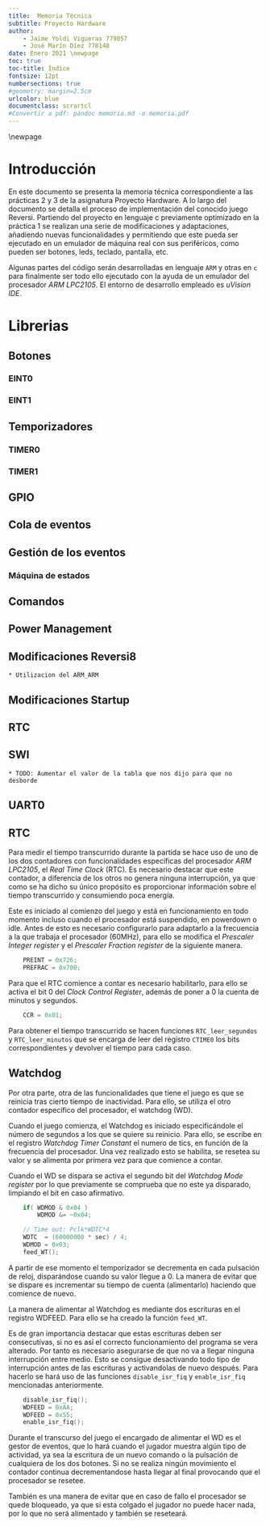 ```yaml
---
title:  Memoria Técnica
subtitle: Proyecto Hardware
author:   
    - Jaime Yoldi Vigueras 779057
    - José Marín Díez 778148
date: Enero 2021 \newpage
toc: true
toc-title: Índice
fontsize: 12pt
numbersections: true
#geometry: margin=2.5cm
urlcolor: blue
documentclass: scrartcl
#Convertir a pdf: pandoc memoria.md -o memoria.pdf
---
```

\newpage

# Introducción

En este documento se presenta la memoria técnica correspondiente a las prácticas 2 y 3 de la asignatura Proyecto Hardware. A lo largo del documento se detalla el proceso de implementación del conocido juego Reversi. Partiendo del proyecto en lenguaje c previamente optimizado en la práctica 1 se realizan una serie de modificaciones y adaptaciones, añadiendo nuevas funcionalidades y permitiendo que este pueda ser ejecutado en un emulador de máquina real con sus periféricos, como pueden ser botones, leds, teclado, pantalla, etc. 

Algunas partes del código serán desarrolladas en lenguaje `ARM` y otras en `c` para finalmente ser todo ello ejecutado con la ayuda de un emulador del procesador *ARM LPC2105*. El entorno de desarrollo empleado es *uVision IDE*.

# Librerias
## Botones
### EINT0
### EINT1
## Temporizadores
### TIMER0
### TIMER1
## GPIO
## Cola de eventos
## Gestión de los eventos
### Máquina de estados
## Comandos
## Power Management
## Modificaciones Reversi8
    * Utilizacion del ARM_ARM
## Modificaciones Startup
## RTC
## SWI
    * TODO: Aumentar el valor de la tabla que nos dijo para que no desborde
## UART0
## RTC

Para medir el tiempo transcurrido durante la partida se hace uso de uno de
los dos contadores con funcionalidades especificas del procesador *ARM LPC2105*,
el *Real Time Clock* (RTC). Es necesario destacar que este contador, a diferencia 
de los otros no genera ninguna interrupción, ya que como se ha dicho su único 
propósito es proporcionar información sobre el tiempo transcurrido y 
consumiendo poca energía.

Este es iniciado al comienzo del juego y está en funcionamiento en todo
momento incluso cuando el procesador está suspendido, en powerdown o idle.
Antes de esto es necesario configurarlo para adaptarlo a la frecuencia a
la que trabaja el procesador (60MHz), para ello se modifica el 
*Prescaler Integer register* y el *Prescaler Fraction register* de la 
siguiente manera.

```c
    PREINT = 0x726;
    PREFRAC = 0x700;
```

Para que el RTC comience a contar es necesario habilitarlo, para ello se activa 
el bit 0 del *Clock Control Register*, además de poner a 0 la cuenta de minutos
y segundos.

```c
	CCR = 0x01;
```

Para obtener el tiempo transcurrido se hacen funciones `RTC_leer_segundos`
y `RTC_leer_minutos` que se encarga de leer del registro `CTIME0` los bits 
correspondientes y devolver el tiempo para cada caso.

## Watchdog

Por otra parte, otra de las funcionalidades que tiene el juego es que se reinicia
tras cierto tiempo de inactividad. Para ello, se utiliza el otro contador específico
del procesador, el watchdog (WD).

Cuando el juego comienza, el Watchdog es iniciado especificándole el número de segundos
a los que se quiere su reinicio. Para ello, se escribe en el registro *Watchdog Timer Constant* 
el numero de tics, en función de la frecuencia del procesador. Una vez realizado esto 
se habilita, se resetea su valor y se alimenta por primera vez para que comience a contar.

Cuando el WD se dispara se activa el segundo bit del *Watchdog Mode register* por lo que
previamente se comprueba que no este ya disparado, limpiando el bit en caso afirmativo.

```c
	if( WDMOD & 0x04 )
		WDMOD &= ~0x04;

	// Time out: Pclk*WDTC*4
	WDTC  = (60000000 * sec) / 4;
	WDMOD = 0x03;
	feed_WT();		
```	

A partir de ese momento el temporizador se decrementa en cada pulsación de reloj, disparándose cuando su valor llegue a 0. La manera de evitar que se dispare es incrementar su tiempo de cuenta (alimentarlo) haciendo que comience de nuevo.

La manera de alimentar al Watchdog es mediante dos escrituras en el registro WDFEED. Para
ello se ha creado la función `feed_WT`.

Es de gran importancia destacar que estas escrituras deben ser consecutivas, si no es así
el correcto funcionamiento del programa se vera alterado. Por tanto es necesario asegurarse
de que no va a llegar ninguna interrupción entre medio. Esto se consigue desactivando todo 
tipo de interrupción antes de las escrituras y activandolas de nuevo después. Para hacerlo 
se hará uso de las funciones `disable_isr_fiq` y `enable_isr_fiq` mencionadas anteriormente.

```c
    disable_isr_fiq();
	WDFEED = 0xAA;						   
 	WDFEED = 0x55;
	enable_isr_fiq();	
```

Durante el transcurso del juego el encargado de alimentar el WD es el gestor de eventos,
que lo hará cuando el jugador muestra algún tipo de actividad, ya sea la escritura de 
un nuevo comando o la pulsación de cualquiera de los dos botones. Si no se realiza ningún 
movimiento el contador continua decrementandose hasta llegar al final provocando que el
procesador se resetee.

También es una manera de evitar que en caso de fallo el procesador se quede bloqueado, ya que si
esta colgado el jugador no puede hacer nada, por lo que no será alimentado y también se
reseteará.